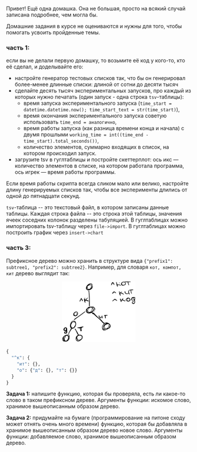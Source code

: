 Привет! Ещё одна домашка. Она не большая, просто на всякий случай записана подробнее, чем могла бы.

Домашние задания в курсе не оцениваются и нужны для того, чтобы помогать усвоить пройденные темы.

### часть 1: 
если вы не делали первую домашку, то возьмите её код у кого-то, кто её сделал, и доделывайте его:

* настройте генератор тестовых списков так, что бы он генерировал более-менее длинные списки: длиной от сотни до десяти тысяч
* сделайте десять тысяч экспериментальных запусков, про каждый из которых нужно печатать (один запуск - одна строка `tsv`-таблицы): 
  * время запуска экспериментального запуска (`time_start = datetime.datetime.now(); time_start_text = str(time_start)`), 
  * время окончания экспериментального запуска советую использовать `time_end = аналогично`, 
  * время работы запуска (как разница времени конца и начала) с двумя прошлыми `working_time = int((time_end - time_start).total_seconds())`,
  * количество элементов, суммарно входящих в список, на котором происходил запуск.
* загрузите tsv в гуглтаблицы и постройте скеттерплот: ось икс — количество элементов в списке, на котором работала программа, ось игрек —  время работы программы.

Если время работы скрипта всегда сликом мало или велико, настройте длину генерируемых списков так, чтобы все эксперименты длились от одной до пятнадцати секунд.

`tsv`-таблица -- это текстовый файл, в котором записаны данные таблицы. Каждая строка файла -- это строка этой таблицы, значения ячеек соседних колонок разделены табуляцией.
В гуглтаблицах можно импортировать tsv-таблицу через `file->import`. В гуглтаблицах можно построить график через `insert->chart`
### часть 3:

Префиксное дерево можно хранить в структуре вида `{"prefix1": subtree1, "prefix2": subtree2}`. 
Например, для словаря `кот, компот, кит` дерево выглядит так: 
<div align="center"><img src="https://github.com/math4linguists/stuff/blob/master/img/%D0%A4%D0%B8%D0%B3%D1%83%D1%80%D0%B0%2019.png" alt="trie" width="200"/></div>

```python
{
  "^к": {
    "ит": {},
    "o": {"д": {}, "т": {}}
  }
}
```

**Задача 1:** напишите функцию, которая бы проверяла, есть ли какое-то слово в таком префиксном дереве. Аргументы функции: искомое слово, хранимое вышеописанным образом дерево.

**Задача 2:** придумайте на бумаге (программирование на питоне сходу может отнять очень много времени) функцию, которая бы добавляла в хранимое вышеописанным образом дерево новое слово. Аргументы функции: добавляемое слово, хранимое вышеописанным образом дерево.
